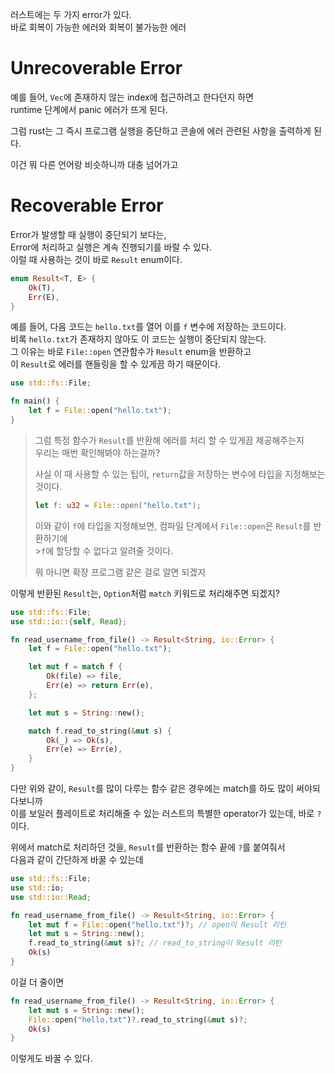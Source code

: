 러스트에는 두 가지 error가 있다.<br>
바로 회복이 가능한 에러와 회복이 불가능한 에러

# Unrecoverable Error

예를 들어, `Vec`에 존재하지 않는 index에 접근하려고 한다던지 하면 <br>
runtime 단계에서 panic 에러가 뜨게 된다.

그럼 rust는 그 즉시 프로그램 실행을 중단하고 콘솔에 에러 관련된 사항을 출력하게 된다.

이건 뭐 다른 언어랑 비슷하니까 대충 넘어가고

# Recoverable Error

Error가 발생할 때 실행이 중단되기 보다는,<br>
Error에 처리하고 실행은 계속 진행되기를 바랄 수 있다.<br>
이럴 때 사용하는 것이 바로 `Result` enum이다.

```rust
enum Result<T, E> {
    Ok(T),
    Err(E),
}
```

예를 들어, 다음 코드는 `hello.txt`를 열어 이를 `f` 변수에 저장하는 코드이다.<br>
비록 `hello.txt`가 존재하지 않아도 이 코드는 실행이 중단되지 않는다.<br>
그 이유는 바로 `File::open` 연관함수가 `Result` enum을 반환하고<br>
이 `Result`로 에러를 핸들링을 할 수 있게끔 하기 때문이다.

```rust
use std::fs::File;

fn main() {
    let f = File::open("hello.txt");
}
```

> 그럼 특정 함수가 `Result`를 반환해 에러를 처리 할 수 있게끔 제공해주는지<br>
> 우리는 매번 확인해봐야 하는걸까?
>
> 사실 이 때 사용할 수 있는 팁이, `return`값을 저장하는 변수에 타입을 지정해보는 것이다.
>
> ```rust
> let f: u32 = File::open("hello.txt");
> ```
>
> 이와 같이 `f`에 타입을 지정해보면, 컴파일 단계에서 `File::open`은 `Result`를 반환하기에<br> >`f`에 할당할 수 없다고 알려줄 것이다.
>
> 뭐 아니면 확장 프로그램 같은 걸로 알면 되겠지

이렇게 반환된 `Result`는, `Option`처럼 `match` 키워드로 처리해주면 되겠지?

```rust
use std::fs::File;
use std::io::{self, Read};

fn read_username_from_file() -> Result<String, io::Error> {
    let f = File::open("hello.txt");

    let mut f = match f {
        Ok(file) => file,
        Err(e) => return Err(e),
    };

    let mut s = String::new();

    match f.read_to_string(&mut s) {
        Ok(_) => Ok(s),
        Err(e) => Err(e),
    }
}
```

다만 위와 같이, `Result`를 많이 다루는 함수 같은 경우에는 match를 하도 많이 써야되다보니까<br>
이를 보일러 플레이트로 처리해줄 수 있는 러스트의 특별한 operator가 있는데, 바로 `?`이다.

위에서 match로 처리하던 것을, `Result`를 반환하는 함수 끝에 `?`를 붙여줘서<br>
다음과 같이 간단하게 바꿀 수 있는데

```rust
use std::fs::File;
use std::io;
use std::io::Read;

fn read_username_from_file() -> Result<String, io::Error> {
    let mut f = File::open("hello.txt")?; // open이 Result 리턴
    let mut s = String::new();
    f.read_to_string(&mut s)?; // read_to_string이 Result 리턴
    Ok(s)
}
```

이걸 더 줄이면

```rust
fn read_username_from_file() -> Result<String, io::Error> {
    let mut s = String::new();
    File::open("hello.txt")?.read_to_string(&mut s)?;
    Ok(s)
}
```

이렇게도 바꿀 수 있다.
